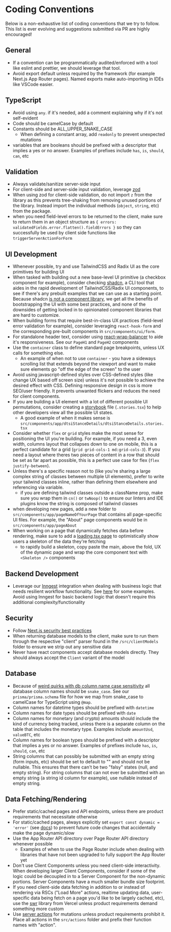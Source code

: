 # Coding Conventions

Below is a non-exhaustive list of coding conventions that we try to follow. This list is ever evolving and suggestions submitted via PR are highly encouraged!

## General

- If a convention can be programmatically audited/enforced with a tool like eslint and prettier, we should leverage that tool.
- Avoid export default unless required by the framework (for example Next.js App Router pages). Named exports make auto-importing in IDEs like VSCode easier.

## TypeScript

- Avoid using `any`. if it's needed, add a comment explaining why if it's not self-evident
- Code should be camelCase by default
- Constants should be ALL_UPPER_SNAKE_CASE
  - When defining a constant array, add `readonly` to prevent unexpected mutations
- variables that are booleans should be prefixed with a descriptor that implies a yes or no answer. Examples of prefixes include `has`, `is`, `should`, `can`, etc

## Validation

- Always validate/sanitize server-side input
- For client-side and server-side input validation, leverage [zod](https://github.com/colinhacks/zod)
- When using zod for client-side validation, do not import `z` from the library as this prevents tree-shaking from removing unused portions of the library. Instead import the individual methods (`object`, `string`, etc) from the package.
- when you need field-level errors to be returned to the client, make sure to return them in an object structure as `{ errors: validatedFields.error.flatten().fieldErrors }` so they can successfully be used by client side functions like `triggerServerActionForForm`

## UI Development

- Whenever possible, try and use TailwindCSS and Radix UI as the core primitives for building UI
- When tasked with building out a new base-level UI primitive (a checkbox component for example), consider checking [shadcn](https://ui.shadcn.com/docs/components/), a CLI tool that aides in the rapid development of TailwindCSS/Radix UI components, to see if there's any prebuilt examples that we can use as a starting point. Because shadcn [is not a component library](https://ui.shadcn.com/docs), we get all the benefits of bootstrapping the UI with some best practices, and none of the downsides of getting locked in to opinionated component libraries that are hard to customize.
- When building forms that require best-in-class UX practices (field-level error validation for example), consider leveraging `react-hook-form` and the corresponding pre-built components in `src/components/ui/form`.
- For standalone header text, consider using [react-wrap-balancer](https://react-wrap-balancer.vercel.app/) to aide it's responsiveness. See our `PageH1` and `PageH2` components
- Use the `container` class to define standard page breakpoints, unless UX calls for something else.
  - An example of when not to use `container` - you have a sideways scrolling list that extends beyond the viewport and want to make sure elements go "off the edge of the screen" to the user
- Avoid using javascript-defined styles over CSS-defined styles (like change UX based off screen size) unless it's not possible to achieve the desired effect with CSS. Defining responsive design in css is more SEO/user friendly. It prevents unwanted flickers and reduces the need for client components.
- If you are building a UI element with a lot of different possible UI permutations, consider creating a [storybook](https://storybook.js.org/) file (`.stories.tsx`) to help other developers view all the possible UI states.
  - A good example of when it makes sense is `src/components/app/dtsiStanceDetails/dtsiStanceDetails.stories.tsx`
- Consider whether `flex` or `grid` styles make the most sense for positioning the UI you're building. For example, if you need a 3, even width, columns layout that collapses down to one on mobile, this is a perfect candidate for a grid (`grid grid-cols-1 md:grid-cols-3`). If you need a layout where theres two pieces of content in a row that should be set as far apart as possible, this is a perfect use case for flex (`flex justify-between`).
- Unless there's a specific reason not to (like you're sharing a large complex string of classes between multiple UI elements), prefer to write your tailwind classes inline, rather than defining them elsewhere and referencing via variable.
  - if you are defining tailwind classes outside a className prop, make sure you wrap them in `cn()` or `twNoop()` to ensure our linters and IDE plugins know the string is composed of tailwind classes
- when developing new pages, add a new folder to `src/components/app/pageNameOfYourPage` that contains all page-specific UI files. For example, the "About" page components would be in `src/components/app/pageAbout`
- When working on a page that dynamically fetches data before rendering, make sure to add a [loading.tsx page](https://nextjs.org/docs/app/building-your-application/routing/loading-ui-and-streaming) to optimistically show users a skeleton of the data they're fetching
  - to rapidly build a skeleton, copy paste the main, above the fold, UX of the dynamic page and wrap the core component text with `<Skeleton />` components

## Backend Development

- Leverage our [Inngest](https://www.inngest.com) integration when dealing with business logic that needs resilient workflow functionality. See [here](https://www.inngest.com/patterns) for some examples. Avoid using Inngest for basic backend logic that doesn't require this additional complexity/functionality

## Security

- Follow [Next.js security best practices](https://nextjs.org/blog/security-nextjs-server-components-actions)
- When returning database models to the client, make sure to run them through the respective "client" parser found in the `/src/clientModels` folder to ensure we strip out any sensitive data
- Never have react components accept database models directly. They should always accept the `Client` variant of the model

## Database

- Because of [weird quirks with db column name case sensitivity](https://stackoverflow.com/questions/2009005/are-column-and-table-name-case-sensitive-in-mysql) all database column names should be `snake_case`. See our `prisma/prisma.schema` file for how we map from snake_case to camelCase for TypeScript using `@map`.
- Column names for datetime types should be prefixed with `datetime`
- Column names for date types should be prefixed with `date`
- Column names for monetary (and crypto) amounts should include the kind of currency being tracked, unless there is a separate column on the table that includes the monetary type. Examples include `amountUsd`, `valueBTC`, etc
- Column names for boolean types should be prefixed with a descriptor that implies a yes or no answer. Examples of prefixes include `has`, `is`, `should`, `can`, etc
- String columns that can possibly be submitted with an empty string (form inputs, etc) should be set to default to "" and should not be nullable. This ensures that there can't be two "falsy" states (null, and empty string). For string columns that can not ever be submitted with an empty string (a string id column for example), use nullable instead of empty string.

## Data Fetching/Rendering

- Prefer static/cached pages and API endpoints, unless there are product requirements that necessitate otherwise
- For static/cached pages, always explicitly set `export const dynamic = 'error'` (see [docs](https://nextjs.org/docs/app/api-reference/file-conventions/route-segment-config#dynamic)) to prevent future code changes that accidentally make the page dynamic/slow
- Use the App Router API directory over Page Router API directory whenever possible
  - Examples of when to use the Page Router include when dealing with libraries that have not been upgraded to fully support the App Router yet
- Don't use Client Components unless you need client-side interactivity. When developing larger Client Components, consider if some of the logic could be decoupled in to a Server Component for the non-dynamic portions. Server Components have a much smaller bundle size footprint.
- If you need client-side data fetching in addition to or instead of rendering via RSCs ("Load More" actions, realtime updating data, user-specific data being fetch on a page you'd like to be largely cached, etc), use the [swr](https://swr.vercel.app/) library from Vercel unless product requirements demand something more custom
- Use [server actions](https://nextjs.org/docs/app/building-your-application/data-fetching/server-actions-and-mutations) for mutations unless product requirements prohibit it. Place all actions in the `src/actions` folder and prefix their function names with "action".
